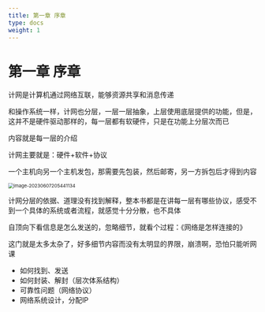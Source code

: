 ```yaml
---
title: 第一章 序章
type: docs
weight: 1
---
```


# 第一章 序章

计网是计算机通过网络互联，能够资源共享和消息传递

和操作系统一样，计网也分层，一层一层抽象，上层使用底层提供的功能，但是，这并不是硬件驱动那样的，每一层都有软硬件，只是在功能上分层次而已

内容就是每一层的介绍

计网主要就是：硬件+软件+协议



一个主机向另一个主机发包，那需要先包装，然后邮寄，另一方拆包后才得到内容

<img src="https://cdn.jsdelivr.net/gh/zvictorliu/typoraPics@main/img/image-20230607205441134.png" alt="image-20230607205441134" style="zoom:67%;" />



计网分层的依据、道理没有找到解释，整本书都是在讲每一层有哪些协议，感受不到一个具体的系统或者流程，就感觉十分分散，也不具体



自顶向下看信息是怎么发送的，忽略细节，就看个过程：《网络是怎样连接的》

这门就是太多太杂了，好多细节内容而没有太明显的界限，崩溃啊，恐怕只能听网课



- 如何找到、发送
- 如何封装、解封（层次体系结构）
- 可靠性问题（网络协议）
- 网络系统设计，分配IP





